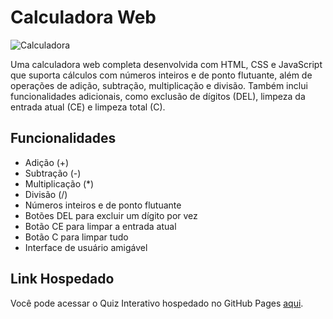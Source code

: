 # Calculadora Web

![Calculadora](https://github.com/eusoujao/Calculadora/assets/105463980/6ed7de48-7409-44f1-b883-2ac9b88fa64a)

Uma calculadora web completa desenvolvida com HTML, CSS e JavaScript que suporta cálculos com números inteiros e de ponto flutuante, além de operações de adição, subtração, multiplicação e divisão. Também inclui funcionalidades adicionais, como exclusão de dígitos (DEL), limpeza da entrada atual (CE) e limpeza total (C).

## Funcionalidades

- Adição (+)
- Subtração (-)
- Multiplicação (*)
- Divisão (/)
- Números inteiros e de ponto flutuante
- Botões DEL para excluir um dígito por vez
- Botão CE para limpar a entrada atual
- Botão C para limpar tudo
- Interface de usuário amigável

## Link Hospedado

Você pode acessar o Quiz Interativo hospedado no GitHub Pages [aqui](https://eusoujao.github.io/Calculadora/).
